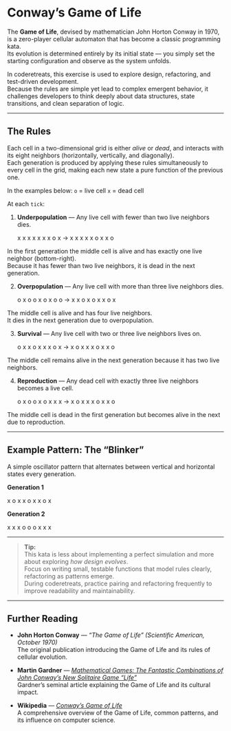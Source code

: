 # Conway’s Game of Life

The **Game of Life**, devised by mathematician John Horton Conway in 1970, is a zero-player cellular automaton that has become a classic programming kata.  
Its evolution is determined entirely by its initial state — you simply set the starting configuration and observe as the system unfolds.

In coderetreats, this exercise is used to explore design, refactoring, and test-driven development.  
Because the rules are simple yet lead to complex emergent behavior, it challenges developers to think deeply about data structures, state transitions, and clean separation of logic.

---

## The Rules

Each cell in a two-dimensional grid is either *alive* or *dead*, and interacts with its eight neighbors (horizontally, vertically, and diagonally).  
Each generation is produced by applying these rules simultaneously to every cell in the grid, making each new state a pure function of the previous one.

In the examples below:
    `o` = live cell
    `x` = dead cell


At each `tick`:

1. **Underpopulation** — Any live cell with fewer than two live neighbors dies.

    x x x      x x x
    x o x  ->  x x x
    x x o      x x o

In the first generation the middle cell is alive and has exactly one live neighbor (bottom-right).  
Because it has fewer than two live neighbors, it is dead in the next generation.

2. **Overpopulation** — Any live cell with more than three live neighbors dies.

    o x o      o x o
    x o o  ->  x x o
    x o x      x o x

The middle cell is alive and has four live neighbors.  
It dies in the next generation due to overpopulation.

3. **Survival** — Any live cell with two or three live neighbors lives on.

    o x x      o x x
    x o x  ->  x o x
    x x o      x x o

The middle cell remains alive in the next generation because it has two live neighbors.

4. **Reproduction** — Any dead cell with exactly three live neighbors becomes a live cell.

    o x o      o x o
    x x x  ->  x o x
    x x o      x x o

The middle cell is dead in the first generation but becomes alive in the next due to reproduction.

---

## Example Pattern: The “Blinker”

A simple oscillator pattern that alternates between vertical and horizontal states every generation.

**Generation 1**

  x o x
  x o x
  x o x


**Generation 2**

  x x x
  o o o
  x x x

---

> **Tip:**  
> This kata is less about implementing a perfect simulation and more about exploring *how design evolves*.  
> Focus on writing small, testable functions that model rules clearly, refactoring as patterns emerge.  
> During coderetreats, practice pairing and refactoring frequently to improve readability and maintainability.

---

## Further Reading

- **John Horton Conway** — *“The Game of Life” (Scientific American, October 1970)*  
  The original publication introducing the Game of Life and its rules of cellular evolution.

- **Martin Gardner** — *[Mathematical Games: The Fantastic Combinations of John Conway’s New Solitaire Game “Life”](https://www.ibiblio.org/lifepatterns/october1970.html)*  
  Gardner’s seminal article explaining the Game of Life and its cultural impact.

- **Wikipedia** — *[Conway’s Game of Life](https://en.wikipedia.org/wiki/Conway%27s_Game_of_Life)*  
  A comprehensive overview of the Game of Life, common patterns, and its influence on computer science.